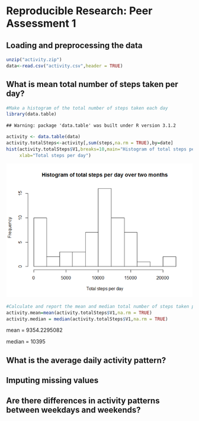 # Reproducible Research: Peer Assessment 1


## Loading and preprocessing the data


```r
unzip("activity.zip")
data<-read.csv("activity.csv",header = TRUE)
```


## What is mean total number of steps taken per day?


```r
#Make a histogram of the total number of steps taken each day
library(data.table)
```

```
## Warning: package 'data.table' was built under R version 3.1.2
```

```r
activity <- data.table(data)
activity.totalSteps<-activity[,sum(steps,na.rm = TRUE),by=date]
hist(activity.totalSteps$V1,breaks=10,main="Histogram of total steps per day over two months",
     xlab="Total steps per day")
```

![](./PA1_template_files/figure-html/unnamed-chunk-2-1.png) 

```r
#Calculate and report the mean and median total number of steps taken per day
activity.mean=mean(activity.totalSteps$V1,na.rm = TRUE)
activity.median = median(activity.totalSteps$V1,na.rm = TRUE)
```
mean =  9354.2295082

median = 10395


## What is the average daily activity pattern?



## Imputing missing values



## Are there differences in activity patterns between weekdays and weekends?
